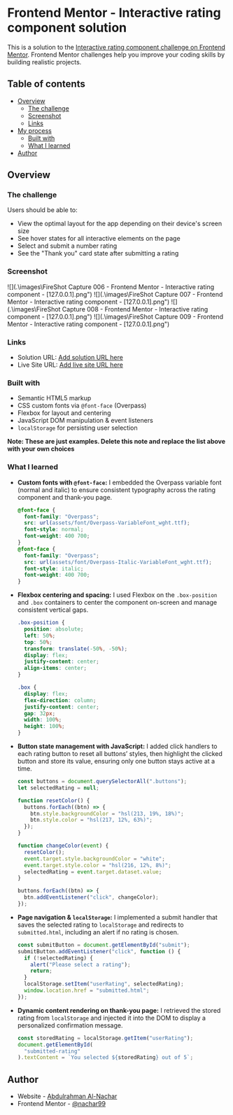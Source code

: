 # Frontend Mentor - Interactive rating component solution

This is a solution to the [Interactive rating component challenge on Frontend Mentor](https://www.frontendmentor.io/challenges/interactive-rating-component-koxpeBUmI). Frontend Mentor challenges help you improve your coding skills by building realistic projects.

## Table of contents

- [Overview](#overview)
  - [The challenge](#the-challenge)
  - [Screenshot](#screenshot)
  - [Links](#links)
- [My process](#my-process)
  - [Built with](#built-with)
  - [What I learned](#what-i-learned)
- [Author](#author)

## Overview

### The challenge

Users should be able to:

- View the optimal layout for the app depending on their device's screen size
- See hover states for all interactive elements on the page
- Select and submit a number rating
- See the "Thank you" card state after submitting a rating

### Screenshot

![](.\images\FireShot Capture 006 - Frontend Mentor - Interactive rating component - [127.0.0.1].png")
![](.\images\FireShot Capture 007 - Frontend Mentor - Interactive rating component - [127.0.0.1].png")
![](.\images\FireShot Capture 008 - Frontend Mentor - Interactive rating component - [127.0.0.1].png")
![](.\images\FireShot Capture 009 - Frontend Mentor - Interactive rating component - [127.0.0.1].png")

### Links

- Solution URL: [Add solution URL here](https://github.com/nachar99/interactive-rating-component-main)
- Live Site URL: [Add live site URL here](https://interactive-rating-component-main-ten-xi.vercel.app/)

### Built with

- Semantic HTML5 markup
- CSS custom fonts via `@font-face` (Overpass)
- Flexbox for layout and centering
- JavaScript DOM manipulation & event listeners
- `localStorage` for persisting user selection

**Note: These are just examples. Delete this note and replace the list above with your own choices**

### What I learned

- **Custom fonts with `@font-face`:** I embedded the Overpass variable font (normal and italic) to ensure consistent typography across the rating component and thank-you page.

  ```css
  @font-face {
    font-family: "Overpass";
    src: url(assets/font/Overpass-VariableFont_wght.ttf);
    font-style: normal;
    font-weight: 400 700;
  }
  @font-face {
    font-family: "Overpass";
    src: url(assets/font/Overpass-Italic-VariableFont_wght.ttf);
    font-style: italic;
    font-weight: 400 700;
  }
  ```

- **Flexbox centering and spacing:** I used Flexbox on the `.box-position` and `.box` containers to center the component on-screen and manage consistent vertical gaps.

  ```css
  .box-position {
    position: absolute;
    left: 50%;
    top: 50%;
    transform: translate(-50%, -50%);
    display: flex;
    justify-content: center;
    align-items: center;
  }

  .box {
    display: flex;
    flex-direction: column;
    justify-content: center;
    gap: 32px;
    width: 100%;
    height: 100%;
  }
  ```

- **Button state management with JavaScript:** I added click handlers to each rating button to reset all buttons’ styles, then highlight the clicked button and store its value, ensuring only one button stays active at a time.

  ```js
  const buttons = document.querySelectorAll(".buttons");
  let selectedRating = null;

  function resetColor() {
    buttons.forEach((btn) => {
      btn.style.backgroundColor = "hsl(213, 19%, 18%)";
      btn.style.color = "hsl(217, 12%, 63%)";
    });
  }

  function changeColor(event) {
    resetColor();
    event.target.style.backgroundColor = "white";
    event.target.style.color = "hsl(216, 12%, 8%)";
    selectedRating = event.target.dataset.value;
  }

  buttons.forEach((btn) => {
    btn.addEventListener("click", changeColor);
  });
  ```

- **Page navigation & `localStorage`:** I implemented a submit handler that saves the selected rating to `localStorage` and redirects to `submitted.html`, including an alert if no rating is chosen.

  ```js
  const submitButton = document.getElementById("submit");
  submitButton.addEventListener("click", function () {
    if (!selectedRating) {
      alert("Please select a rating");
      return;
    }
    localStorage.setItem("userRating", selectedRating);
    window.location.href = "submitted.html";
  });
  ```

- **Dynamic content rendering on thank-you page:** I retrieved the stored rating from `localStorage` and injected it into the DOM to display a personalized confirmation message.

  ```js
  const storedRating = localStorage.getItem("userRating");
  document.getElementById(
    "submitted-rating"
  ).textContent = `You selected ${storedRating} out of 5`;
  ```

## Author

- Website - [Abdulrahman Al-Nachar](https://github.com/nachar99)
- Frontend Mentor - [@nachar99](https://www.frontendmentor.io/profile/nachar99)
